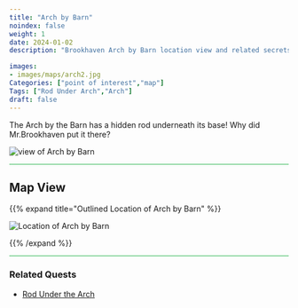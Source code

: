 ```yaml
---
title: "Arch by Barn"
noindex: false
weight: 1
date: 2024-01-02
description: "Brookhaven Arch by Barn location view and related secrets"

images:
- images/maps/arch2.jpg
Categories: ["point of interest","map"]
Tags: ["Rod Under Arch","Arch"]
draft: false
--- 
```


The Arch by the Barn has a hidden rod underneath its base! Why did Mr.Brookhaven put it there?

![view of Arch by Barn](/images/maps/arch2.jpg)

<hr style="background-color: #28b44c" size=8>

## Map View

{{% expand title="Outlined Location of Arch by Barn" %}}

![Location of Arch by Barn](/images/maps/arch-by-barn.png)

{{% /expand %}}

<hr style="background-color: #28b44c" size=8>

### Related Quests

- [Rod Under the Arch](/lore/special_tools/rod_under_arch)
